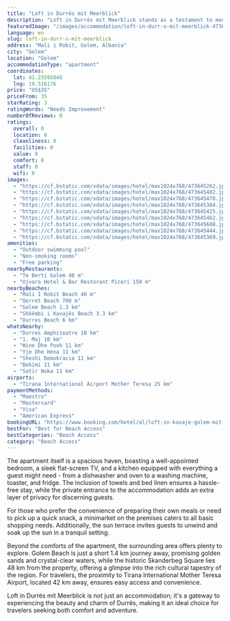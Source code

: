 ```yaml
---
title: "Loft in Durrës mit Meerblick"
description: "Loft in Durrës mit Meerblick stands as a testament to modern comfort and convenience, offering guests a unique stay with breathtaking sea views right from its balcony."
featuredImage: "/images/accommodation/loft-in-durr-s-mit-meerblick-473645262.jpg"
language: en
slug: loft-in-durr-s-mit-meerblick
address: "Mali i Robit, Golem, Albania"
city: "Golem"
location: "Golem"
accommodationType: "apartment"
coordinates:
  lat: 41.23595048
  lng: 19.516176
price: "US$35"
priceFrom: 35
starRating: 3
ratingWords: "Needs Improvement"
numberOfReviews: 0
ratings:
  overall: 0
  location: 0
  cleanliness: 0
  facilities: 0
  value: 0
  comfort: 0
  staff: 0
  wifi: 0
images:
  - "https://cf.bstatic.com/xdata/images/hotel/max1024x768/473645262.jpg?k=c4b157da6318b51134c85ebebe4cf007a3d0013d625384143564a2ae0c56ef5e&o=&hp=1"
  - "https://cf.bstatic.com/xdata/images/hotel/max1024x768/473645482.jpg?k=472435acfa7ed7d99e3f58b935e751d095833d4373de86e79833430946291be0&o=&hp=1"
  - "https://cf.bstatic.com/xdata/images/hotel/max1024x768/473645478.jpg?k=f3cd51c52f1af785a8db839f125b0116a063a1a714034e1b1697d8a58335b24c&o=&hp=1"
  - "https://cf.bstatic.com/xdata/images/hotel/max1024x768/473645384.jpg?k=b277a037749bc1c6e33a037d4a9f7a584624c430e8cdad988c62746195bac2d8&o=&hp=1"
  - "https://cf.bstatic.com/xdata/images/hotel/max1024x768/473645425.jpg?k=b7c8bb8803ddbe45f1e96665252a09344d8f3abf3cfc413036eee9929c798d0d&o=&hp=1"
  - "https://cf.bstatic.com/xdata/images/hotel/max1024x768/473645462.jpg?k=5764b05f2719c5f4407952eed1cc9b2519f2d3f78d8ea761bdfcaa825da0d230&o=&hp=1"
  - "https://cf.bstatic.com/xdata/images/hotel/max1024x768/473645608.jpg?k=ceb7dbf2d5c7371f0137e8e24078ef7c61d642df9ddebc99518b9f600cf86660&o=&hp=1"
  - "https://cf.bstatic.com/xdata/images/hotel/max1024x768/473645444.jpg?k=cebf97dea8473a5d6801f303f27ae7b4f6bd26584e4d59d3d8d2ede8a08bb5b9&o=&hp=1"
  - "https://cf.bstatic.com/xdata/images/hotel/max1024x768/473645369.jpg?k=5f9d417b3f7bf2b28a5f5690abdb0de5d9f9b10fe0f22832953a93b21f8ee661&o=&hp=1"
amenities:
  - "Outdoor swimming pool"
  - "Non-smoking rooms"
  - "Free parking"
nearbyRestaurants:
  - "Te Berti Golem 40 m"
  - "Ujvara Hotel & Bar Restorant Piceri 150 m"
nearbyBeaches:
  - "Mali I Robit Beach 40 m"
  - "Qerret Beach 700 m"
  - "Golem Beach 1.3 km"
  - "Shkëmbi i Kavajës Beach 3.3 km"
  - "Durres Beach 6 km"
whatsNearby:
  - "Durres Amphiteatre 10 km"
  - "1. Maj 10 km"
  - "Wine Dhe Pooh 11 km"
  - "Yje Dhe Hena 11 km"
  - "Sheshi Demokracia 11 km"
  - "Bekimi 11 km"
  - "Sotir Noka 11 km"
airports:
  - "Tirana International Airport Mother Teresa 25 km"
paymentMethods:
  - "Maestro"
  - "Mastercard"
  - "Visa"
  - "American Express"
bookingURL: "https://www.booking.com/hotel/al/loft-in-kavaje-golem-mit-meerblick-kavaje-golem1.en-gb.html?aid=8035640"
bestFor: "Best for Beach Access"
bestCategories: "Beach Access"
category: "Beach Access"
---
```


The apartment itself is a spacious haven, boasting a well-appointed bedroom, a sleek flat-screen TV, and a kitchen equipped with everything a guest might need - from a dishwasher and oven to a washing machine, toaster, and fridge. The inclusion of towels and bed linen ensures a hassle-free stay, while the private entrance to the accommodation adds an extra layer of privacy for discerning guests.

For those who prefer the convenience of preparing their own meals or need to pick up a quick snack, a minimarket on the premises caters to all basic shopping needs. Additionally, the sun terrace invites guests to unwind and soak up the sun in a tranquil setting.

Beyond the comforts of the apartment, the surrounding area offers plenty to explore. Golem Beach is just a short 1.4 km journey away, promising golden sands and crystal-clear waters, while the historic Skanderbeg Square lies 48 km from the property, offering a glimpse into the rich cultural tapestry of the region. For travelers, the proximity to Tirana International Mother Teresa Airport, located 42 km away, ensures easy access and convenience.

Loft in Durrës mit Meerblick is not just an accommodation; it's a gateway to experiencing the beauty and charm of Durrës, making it an ideal choice for travelers seeking both comfort and adventure.